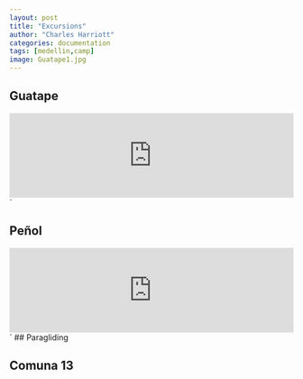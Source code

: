 ```yaml
---
layout: post
title: "Excursions"
author: "Charles Harriott"
categories: documentation
tags: [medellin,camp]
image: Guatape1.jpg
---
```


## Guatape

   <iframe class="slideshow-iframe" src="https://charrio.github.io/jekyll-slideshow/slides/guatape.html"
style="width:100%" frameborder="0" scrolling="no" onload="resizeIframe(this)"></iframe>`

## Peñol
  <iframe class="slideshow-iframe" src="https://charrio.github.io/jekyll-slideshow/slides/guatape.html"
style="width:100%" frameborder="0" scrolling="no" onload="resizeIframe(this)"></iframe>`
## Paragliding

## Comuna 13

